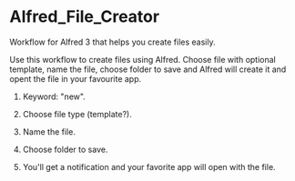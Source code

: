 # Alfred_File_Creator
Workflow for Alfred 3 that helps you create files easily.

Use this workflow to create files using Alfred. Choose file with optional template, name the file, choose folder to save and Alfred will create it and opent the file in your favourite app.

1) Keyword: "new".

2) Choose file type (template?).

3) Name the file.

4) Choose folder to save.

5) You'll get a notification and your favorite app will open with the file.
